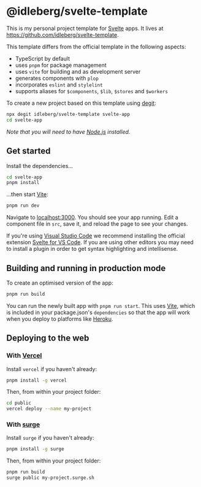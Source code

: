 # @idleberg/svelte-template

This is my personal project template for [Svelte](https://svelte.dev) apps. It lives at https://github.com/idleberg/svelte-template.

This template differs from the official template in the following aspects:

- TypeScript by default
- uses `pnpm` for package management
- uses `vite` for building and as development server
- generates components with `plop`
- incorporates `eslint` and `stylelint`
- supports aliases for `$components`, `$lib`, `$stores` and `$workers`

To create a new project based on this template using [degit](https://github.com/Rich-Harris/degit):

```bash
npx degit idleberg/svelte-template svelte-app
cd svelte-app
```

*Note that you will need to have [Node.js](https://nodejs.org) installed.*

## Get started

Install the dependencies...

```bash
cd svelte-app
pnpm install
```

...then start [Vite](https://vitejs.dev/):

```bash
pnpm run dev
```

Navigate to [localhost:3000](http://localhost:3000). You should see your app running. Edit a component file in `src`, save it, and reload the page to see your changes.

If you're using [Visual Studio Code](https://code.visualstudio.com/) we recommend installing the official extension [Svelte for VS Code](https://marketplace.visualstudio.com/items?itemName=svelte.svelte-vscode). If you are using other editors you may need to install a plugin in order to get syntax highlighting and intellisense.

## Building and running in production mode

To create an optimised version of the app:

```bash
pnpm run build
```

You can run the newly built app with `pnpm run start`. This uses [Vite](https://vitejs.dev/), which is included in your package.json's `dependencies` so that the app will work when you deploy to platforms like [Heroku](https://heroku.com).

## Deploying to the web

### With [Vercel](https://vercel.com)

Install `vercel` if you haven't already:

```bash
pnpm install -g vercel
```

Then, from within your project folder:

```bash
cd public
vercel deploy --name my-project
```

### With [surge](https://surge.sh/)

Install `surge` if you haven't already:

```bash
pnpm install -g surge
```

Then, from within your project folder:

```bash
pnpm run build
surge public my-project.surge.sh
```
